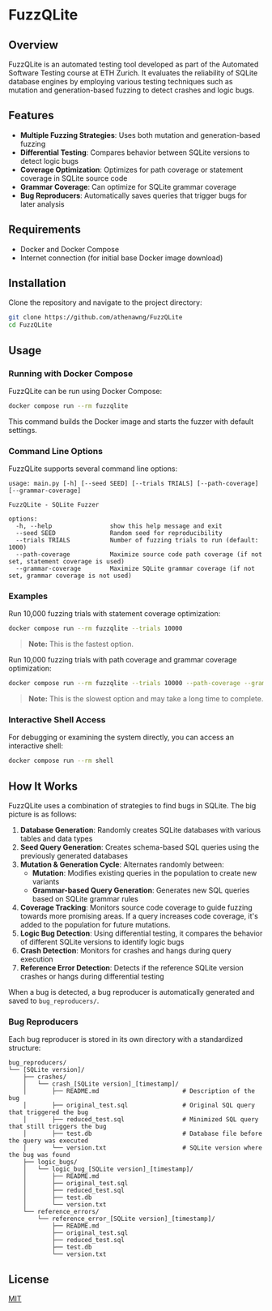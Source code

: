 # FuzzQLite

## Overview

FuzzQLite is an automated testing tool developed as part of the Automated Software Testing course at ETH Zurich. It evaluates the reliability of SQLite database engines by employing various testing techniques such as mutation and generation-based fuzzing to detect crashes and logic bugs.

## Features

-   **Multiple Fuzzing Strategies**: Uses both mutation and generation-based fuzzing
-   **Differential Testing**: Compares behavior between SQLite versions to detect logic bugs
-   **Coverage Optimization**: Optimizes for path coverage or statement coverage in SQLite source code
-   **Grammar Coverage**: Can optimize for SQLite grammar coverage
-   **Bug Reproducers**: Automatically saves queries that trigger bugs for later analysis

## Requirements

-   Docker and Docker Compose
-   Internet connection (for initial base Docker image download)

## Installation

Clone the repository and navigate to the project directory:

```bash
git clone https://github.com/athenawng/FuzzQLite
cd FuzzQLite
```

## Usage

### Running with Docker Compose

FuzzQLite can be run using Docker Compose:

```bash
docker compose run --rm fuzzqlite
```

This command builds the Docker image and starts the fuzzer with default settings.

### Command Line Options

FuzzQLite supports several command line options:

```
usage: main.py [-h] [--seed SEED] [--trials TRIALS] [--path-coverage] [--grammar-coverage]

FuzzQLite - SQLite Fuzzer

options:
  -h, --help                show this help message and exit
  --seed SEED               Random seed for reproducibility
  --trials TRIALS           Number of fuzzing trials to run (default: 1000)
  --path-coverage           Maximize source code path coverage (if not set, statement coverage is used)
  --grammar-coverage        Maximize SQLite grammar coverage (if not set, grammar coverage is not used)
```

### Examples

Run 10,000 fuzzing trials with statement coverage optimization:

```bash
docker compose run --rm fuzzqlite --trials 10000
```

> **Note:** This is the fastest option.

Run 10,000 fuzzing trials with path coverage and grammar coverage optimization:

```bash
docker compose run --rm fuzzqlite --trials 10000 --path-coverage --grammar-coverage
```

> **Note:** This is the slowest option and may take a long time to complete.

### Interactive Shell Access

For debugging or examining the system directly, you can access an interactive shell:

```bash
docker compose run --rm shell
```

## How It Works

FuzzQLite uses a combination of strategies to find bugs in SQLite. The big picture is as follows:

1. **Database Generation**: Randomly creates SQLite databases with various tables and data types
2. **Seed Query Generation**: Creates schema-based SQL queries using the previously generated databases
3. **Mutation & Generation Cycle**: Alternates randomly between:
    - **Mutation**: Modifies existing queries in the population to create new variants
    - **Grammar-based Query Generation**: Generates new SQL queries based on SQLite grammar rules
4. **Coverage Tracking**: Monitors source code coverage to guide fuzzing towards more promising areas. If a query increases code coverage, it's added to the population for future mutations.
5. **Logic Bug Detection**: Using differential testing, it compares the behavior of different SQLite versions to identify logic bugs
6. **Crash Detection**: Monitors for crashes and hangs during query execution
7. **Reference Error Detection**: Detects if the reference SQLite version crashes or hangs during differential testing

When a bug is detected, a bug reproducer is automatically generated and saved to `bug_reproducers/`.

### Bug Reproducers

Each bug reproducer is stored in its own directory with a standardized structure:

```
bug_reproducers/
└── [SQLite version]/
    ├── crashes/
    │   └── crash_[SQLite version]_[timestamp]/
    │       ├── README.md                       # Description of the bug
    │       ├── original_test.sql               # Original SQL query that triggered the bug
    │       ├── reduced_test.sql                # Minimized SQL query that still triggers the bug
    │       ├── test.db                         # Database file before the query was executed
    │       └── version.txt                     # SQLite version where the bug was found
    ├── logic_bugs/
    │   └── logic_bug_[SQLite version]_[timestamp]/
    │       ├── README.md
    │       ├── original_test.sql
    │       ├── reduced_test.sql
    │       ├── test.db
    │       └── version.txt
    └── reference_errors/
        └── reference_error_[SQLite version]_[timestamp]/
            ├── README.md
            ├── original_test.sql
            ├── reduced_test.sql
            ├── test.db
            └── version.txt
```

## License

[MIT](https://opensource.org/license/MIT)

